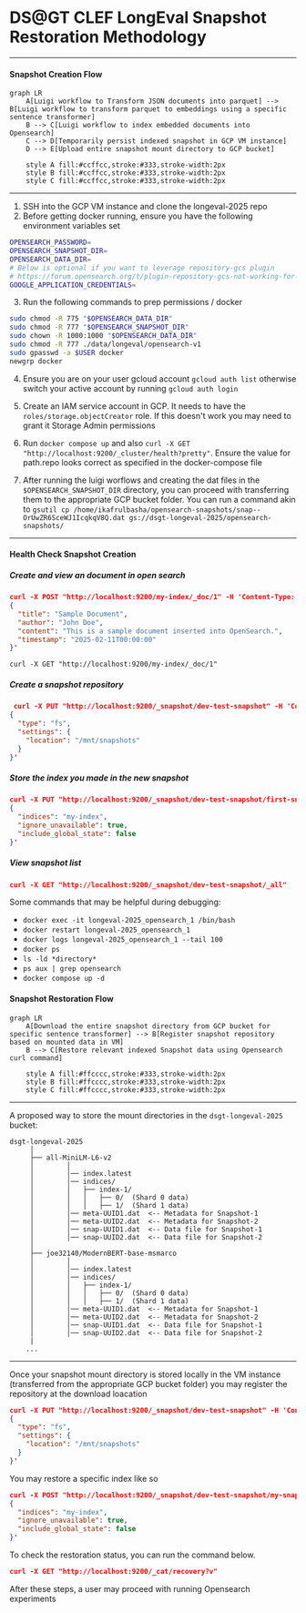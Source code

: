 
# DS@GT CLEF LongEval Snapshot Restoration Methodology
---

#### Snapshot Creation Flow

```mermaid
graph LR
    A[Luigi workflow to Transform JSON documents into parquet] --> B[Luigi workflow to transform parquet to embeddings using a specific sentence transformer]
    B --> C[Luigi workflow to index embedded documents into Opensearch]
    C --> D[Temporarily persist indexed snapshot in GCP VM instance]
    D --> E[Upload entire snapshot mount directory to GCP bucket]

    style A fill:#ccffcc,stroke:#333,stroke-width:2px
    style B fill:#ccffcc,stroke:#333,stroke-width:2px
    style C fill:#ccffcc,stroke:#333,stroke-width:2px
```
---

1. SSH into the GCP VM instance and clone the longeval-2025 repo
2. Before getting docker running, ensure you have the following environment variables set
```bash
OPENSEARCH_PASSWORD=
OPENSEARCH_SNAPSHOT_DIR=
OPENSEARCH_DATA_DIR=
# Below is optional if you want to leverage repository-gcs plugin
# https://forum.opensearch.org/t/plugin-repository-gcs-not-working-for-snapshots/11126
GOOGLE_APPLICATION_CREDENTIALS= 
```
3. Run the following commands to prep permissions / docker
```bash
sudo chmod -R 775 "$OPENSEARCH_DATA_DIR"
sudo chmod -R 777 "$OPENSEARCH_SNAPSHOT_DIR"
sudo chown -R 1000:1000 "$OPENSEARCH_DATA_DIR"
sudo chmod -R 777 ./data/longeval/opensearch-v1
sudo gpasswd -a $USER docker
newgrp docker
```
4. Ensure you are on your user gcloud account `gcloud auth list` otherwise switch your active account by running `gcloud auth login`

5. Create an IAM service account in GCP. It needs to have the `roles/storage.objectCreator` role. If this doesn't work you may need to grant it Storage Admin permissions

6. Run `docker compose up` and also ``curl -X GET "http://localhost:9200/_cluster/health?pretty"``. Ensure the value for path.repo looks correct as specified in the docker-compose file

7. After running the luigi worflows and creating the dat files in the `$OPENSEARCH_SNAPSHOT_DIR` directory, you can proceed with transferring them to the appropriate GCP bucket folder. You can run a command akin to `gsutil cp /home/ikafrulbasha/opensearch-snapshots/snap--OrUwZR6SceWJ1IcqkqV8Q.dat gs://dsgt-longeval-2025/opensearch-snapshots/`
---

#### Health Check Snapshot Creation

##### Create and view an document in open search

```json
curl -X POST "http://localhost:9200/my-index/_doc/1" -H 'Content-Type: application/json' -d'
{
  "title": "Sample Document",
  "author": "John Doe",
  "content": "This is a sample document inserted into OpenSearch.",
  "timestamp": "2025-02-11T00:00:00"
}'
```
```
curl -X GET "http://localhost:9200/my-index/_doc/1"
```

##### Create a snapshot repository

```json
 curl -X PUT "http://localhost:9200/_snapshot/dev-test-snapshot" -H 'Content-Type: application/json' -d'
{
  "type": "fs",
  "settings": {
    "location": "/mnt/snapshots"
  }
}'
```

##### Store the index you made in the new snapshot
```json
curl -X PUT "http://localhost:9200/_snapshot/dev-test-snapshot/first-snapshot" -H 'Content-Type: application/json' -d'
{
  "indices": "my-index",
  "ignore_unavailable": true,
  "include_global_state": false
}'
```

##### View snapshot list
```json
curl -X GET "http://localhost:9200/_snapshot/dev-test-snapshot/_all"
```


Some commands that may be helpful during debugging:
- `docker exec -it longeval-2025_opensearch_1 /bin/bash`
- `docker restart longeval-2025_opensearch_1`
- `docker logs longeval-2025_opensearch_1 --tail 100`
- `docker ps`
- `ls -ld *directory*`
- `ps aux | grep opensearch`
- `docker compose up -d`



#### Snapshot Restoration Flow

```mermaid
graph LR
    A[Download the entire snapshot directory from GCP bucket for specific sentence transformer] --> B[Register snapshot repository based on mounted data in VM]
    B --> C[Restore relevant indexed Snapshot data using Opensearch curl command]

    style A fill:#ffcccc,stroke:#333,stroke-width:2px
    style B fill:#ffcccc,stroke:#333,stroke-width:2px
    style C fill:#ffcccc,stroke:#333,stroke-width:2px
```

---
A proposed way to store the mount directories in the `dsgt-longeval-2025` bucket:

```
dsgt-longeval-2025
     │
     ├── all-MiniLM-L6-v2
     │        │
     │        │── index.latest
     │        │── indices/
     │        │   ├── index-1/
     │        │   │   ├── 0/  (Shard 0 data)
     │        │   │   ├── 1/  (Shard 1 data)
     │        │── meta-UUID1.dat  <-- Metadata for Snapshot-1
     │        │── meta-UUID2.dat  <-- Metadata for Snapshot-2
     │        │── snap-UUID1.dat  <-- Data file for Snapshot-1
     │        │── snap-UUID2.dat  <-- Data file for Snapshot-2
     │
     ├── joe32140/ModernBERT-base-msmarco
     │        │
     │        │── index.latest
     │        │── indices/
     │        │   ├── index-1/
     │        │   │   ├── 0/  (Shard 0 data)
     │        │   │   ├── 1/  (Shard 1 data)
     │        │── meta-UUID1.dat  <-- Metadata for Snapshot-1
     │        │── meta-UUID2.dat  <-- Metadata for Snapshot-2
     │        │── snap-UUID1.dat  <-- Data file for Snapshot-1
     │        │── snap-UUID2.dat  <-- Data file for Snapshot-2
     |
    ... 
```

---
Once your snapshot mount directory is stored locally in the VM instance (transferred from the appropriate GCP bucket folder) you may register the repository at the download loacation
```json
curl -X PUT "http://localhost:9200/_snapshot/dev-test-snapshot" -H 'Content-Type: application/json' -d'
{
  "type": "fs",
  "settings": {
    "location": "/mnt/snapshots"
  }
}'

```
You may restore a specific index like so
```json
curl -X POST "http://localhost:9200/_snapshot/dev-test-snapshot/my-snapshot/_restore" -H 'Content-Type: application/json' -d'
{
  "indices": "my-index", 
  "ignore_unavailable": true,
  "include_global_state": false
}'
```

To check the restoration status, you can run the command below.
```json
curl -X GET "http://localhost:9200/_cat/recovery?v"
```

After these steps, a user may proceed with running Opensearch experiments

